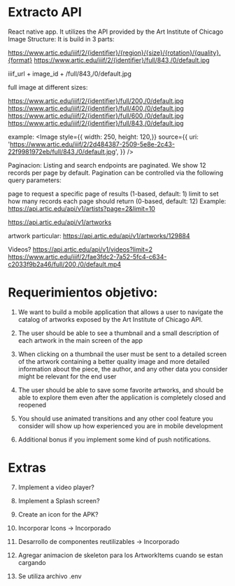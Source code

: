 # Extracto API
React native app. It utilizes the API provided by the Art Institute of Chicago
Image Structure:
It is build in 3 parts:

https://www.artic.edu/iiif/2/{identifier}/{region}/{size}/{rotation}/{quality}.{format}
https://www.artic.edu/iiif/2/{identifier}/full/843,/0/default.jpg

iiif_url + image_id + /full/843,/0/default.jpg

full image at different sizes:

https://www.artic.edu/iiif/2/{identifier}/full/200,/0/default.jpg
https://www.artic.edu/iiif/2/{identifier}/full/400,/0/default.jpg
https://www.artic.edu/iiif/2/{identifier}/full/600,/0/default.jpg
https://www.artic.edu/iiif/2/{identifier}/full/843,/0/default.jpg



example:
<Image
        style={{    width: 250,
            height: 120,}}
        source={{
          uri: 'https://www.artic.edu/iiif/2/2d484387-2509-5e8e-2c43-22f9981972eb/full/843,/0/default.jpg',
        }}
      />

Paginacion:
Listing and search endpoints are paginated. We show 12 records per page by default. Pagination can be controlled via the following query parameters:

page to request a specific page of results (1-based, default: 1)
limit to set how many records each page should return (0-based, default: 12)
Example: https://api.artic.edu/api/v1/artists?page=2&limit=10



https://api.artic.edu/api/v1/artworks

artwork particular: https://api.artic.edu/api/v1/artworks/129884


Videos?  https://api.artic.edu/api/v1/videos?limit=2
https://www.artic.edu/iiif/2/fae3fdc2-7a52-5fc4-c634-c2033f9b2a46/full/200,/0/default.mp4



# Requerimientos objetivo:

1) We want to build a mobile application that allows a user to navigate the catalog of artworks exposed by the Art Institute of Chicago API.

2) The user should be able to see a thumbnail and a small description of each artwork in the main screen of the app

3) When clicking on a thumbnail the user must be sent to a detailed screen of the artwork containing a better quality image and more detailed information about the  piece, the author, and any other data you consider might be relevant for the end user

4) The user should be able to save some favorite artworks, and should be able to explore them even after the application is completely closed and reopened

5) You should use animated transitions and any other cool feature you consider will show up how experienced you are in mobile development

6) Additional bonus if you implement some kind of push notifications.

# Extras

7) Implement a video player?

8) Implement a Splash screen?

9) Create an icon for the APK?

11) Incorporar Icons -> Incorporado

12) Desarrollo de componentes reutilizables -> Incorporado

13) Agregar animacion de skeleton para los ArtworkItems cuando se estan cargando

14) Se utiliza archivo .env




